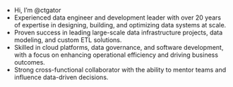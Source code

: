 - Hi, I’m @ctgator
- Experienced data engineer and development leader with over 20 years of expertise in
designing, building, and optimizing data systems at scale.
- Proven success in leading large-scale data infrastructure projects, data modeling, and custom ETL solutions.
- Skilled in cloud platforms, data governance, and software development, with a focus on enhancing operational efficiency and driving business outcomes.
- Strong cross-functional collaborator with the ability to mentor teams and influence data-driven decisions.

<!---
ctgator/ctgator is a ✨ special ✨ repository because its `README.md` (this file) appears on your GitHub profile.
You can click the Preview link to take a look at your changes.
--->
